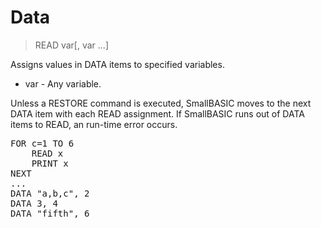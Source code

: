 # Data

> READ var[, var ...]

Assigns values in DATA items to specified variables.


* var - Any variable.
<p>Unless a RESTORE command is executed, SmallBASIC moves to the next DATA item with each READ assignment. If SmallBASIC runs out of DATA items to READ, an run-time error occurs.
<pre>FOR c=1 TO 6
    READ x
    PRINT x
NEXT
...
DATA "a,b,c", 2
DATA 3, 4
DATA "fifth", 6

